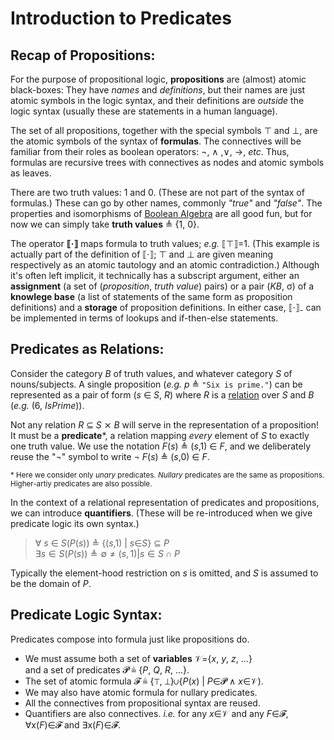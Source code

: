 
# Introduction to Predicates


## Recap of Propositions:

For the purpose of propositional logic, **propositions** are (almost) atomic black-boxes:
They have _names_ and _definitions_, but their names are just atomic symbols in the logic syntax,
and their definitions are _outside_ the logic syntax (usually these are statements in a human language).

The set of all propositions, together with the special symbols ⊤ and ⊥,
are the atomic symbols of the syntax of **formulas**.
The connectives will be familiar from their roles as boolean operators: ¬, ∧ ,∨, →, _etc_.
Thus, formulas are recursive trees with connectives as nodes and atomic symbols as leaves. 

There are two truth values: 1 and 0.
(These are not part of the syntax of formulas.)
These can go by other names, commonly _"true"_ and _"false"_.
The properties and isomorphisms of [Boolean Algebra](https://en.wikipedia.org/wiki/Boolean_algebra)
are all good fun, but for now we can simply take **truth values** ≜ {1, 0}.

The operator **⟦·⟧** maps formula to truth values; _e.g._ ⟦⊤⟧=1.
(This example is actually part of the definition of ⟦·⟧;
⊤ and ⊥ are given meaning respectively as an atomic tautology and an atomic contradiction.)
Although it's often left implicit, it technically has a subscript argument,
either an **assignment** (a set of (_proposition_, _truth value_) pairs)
or a pair (_KB_, σ) of a **knowlege base** (a list of statements of the same form as proposition definitions)
and a **storage** of proposition definitions.
In either case, ⟦·⟧₋ can be implemented in terms of lookups and if-then-else statements. 

## Predicates as Relations:

Consider the category _B_ of truth values, and whatever category _S_ of nouns/subjects.
A single proposition (_e.g._ _p_ ≜ `"Six is prime."`) can be represented as a pair of form 
(_s_ ∈ _S_, _R_) where _R_ is a [relation](https://en.wikipedia.org/wiki/Binary_relation) over _S_ and _B_
(_e.g._ (6, _IsPrime_)).

Not any relation _R_ ⊆ _S_ ⨯ _B_ will serve in the representation of a proposition!
It must be a **predicate**\*, a relation mapping _every_ element of _S_ to exactly one truth value.
We use the notation _F_(_s_) ≜ (_s_,1) ∈ _F_,
and we deliberately reuse the "¬" symbol to write ¬ _F_(_s_) ≜ (_s_,0) ∈ _F_.

<sub>\* Here we consider only _unary_ predicates.
_Nullary_ predicates are the same as propositions.
Higher-artiy predicates are also possible.
</sub>

In the context of a relational representation of predicates and propositions,
we can introduce **quantifiers**.
(These will be re-introduced when we give predicate logic its own syntax.)

> ∀ _s_ ∈ _S_(_P_(_s_)) ≜ {(_s_,1) | _s_∈_S_} ⊆ _P_  
> $∃s∈S(P(s)) ≜ ∅ ≠ {(s,1) | s∈S} ∩ P$

Typically the element-hood restriction on _s_ is omitted,
and _S_ is assumed to be the domain of _P_.

## Predicate Logic Syntax:

Predicates compose into formula just like propositions do. 

- We must assume both a set of **variables** 𝒱={_x_, _y_, _z_, ...}  
  and a set of predicates 𝓟 ≜ {_P_, _Q_, _R_, ...}.
- The set of atomic formula 𝓕 ≜ {⊤, ⊥}∪{_P_(_x_) | _P_∈𝓟 ∧ _x_∈𝒱).
- We may also have atomic formula for nullary predicates.
- All the connectives from propositional syntax are reused.
- Quantifiers are also connectives. _i.e._ for any _x_∈𝒱 and any _F_∈𝓕, ∀x(_F_)∈𝓕 and ∃x(_F_)∈𝓕.




